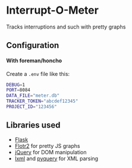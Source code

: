 # Interrupt-O-Meter

Tracks interruptions and such with pretty graphs

## Configuration

#### With foreman/honcho

Create a `.env` file like this:

```bash
DEBUG=1
PORT=8084
DATA_FILE="meter.db"
TRACKER_TOKEN="abcdef12345"
PROJECT_ID="123456"
```

## Libraries used

- [Flask](http://flask.pocoo.org/)
- [Flotr2](http://www.humblesoftware.com/flotr2/) for pretty JS graphs
- [jQuery](http://jquery.com) for DOM manipulation
- [lxml](http://lxml.de/) and [pyquery](http://packages.python.org/pyquery/) for XML parsing